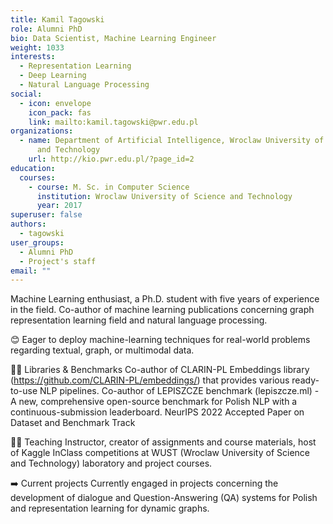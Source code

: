 ```yaml
---
title: Kamil Tagowski
role: Alumni PhD
bio: Data Scientist, Machine Learning Engineer
weight: 1033
interests:
  - Representation Learning
  - Deep Learning
  - Natural Language Processing
social:
  - icon: envelope
    icon_pack: fas
    link: mailto:kamil.tagowski@pwr.edu.pl
organizations:
  - name: Department of Artificial Intelligence, Wroclaw University of Science
      and Technology
    url: http://kio.pwr.edu.pl/?page_id=2
education:
  courses:
    - course: M. Sc. in Computer Science
      institution: Wroclaw University of Science and Technology
      year: 2017
superuser: false
authors:
  - tagowski
user_groups:
  - Alumni PhD
  - Project's staff
email: ""
---
```

Machine Learning enthusiast, a Ph.D. student with five years of experience in the field. Co-author of machine learning publications concerning graph representation learning field and natural language processing. 

😊 Eager to deploy machine-learning techniques for real-world problems regarding textual, graph, or multimodal data.

👨‍💻 Libraries & Benchmarks
Co-author of CLARIN-PL Embeddings library (https://github.com/CLARIN-PL/embeddings/) that provides various ready-to-use NLP pipelines. 
Co-author of LEPISZCZE benchmark (lepiszcze.ml) - A new, comprehensive open-source benchmark for Polish NLP with a continuous-submission leaderboard. NeurIPS 2022 Accepted Paper on Dataset and Benchmark Track

👨‍🏫 Teaching
Instructor, creator of assignments and course materials, host of Kaggle InClass competitions at WUST (Wroclaw University of Science and Technology) laboratory and project courses.

➡️ Current projects
Currently engaged in projects concerning the development of dialogue and Question-Answering (QA) systems for Polish and representation learning for dynamic graphs.
